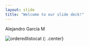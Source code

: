 ```yaml
---
layout: slide
title: "Welcome to our slide deck!"
---
```


Alejandro Garcia M

![orderedlistocat](https://octodex.github.com/images/orderedlistocat.png)
{: .center}
